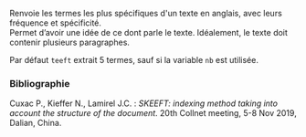 Renvoie les termes les plus spécifiques d'un texte en anglais, avec leurs fréquence et spécificité.  
Permet d’avoir une idée de ce dont parle le texte. Idéalement, le texte doit contenir plusieurs paragraphes.

Par défaut `teeft` extrait 5 termes, sauf si la variable `nb` est utilisée.

### Bibliographie

Cuxac P., Kieffer N., Lamirel J.C. : *SKEEFT: indexing method taking into account the structure of the document*. 20th Collnet meeting, 5-8 Nov 2019, Dalian, China.
